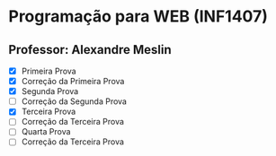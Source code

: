 # Programação para WEB (INF1407)
## Professor: Alexandre Meslin

- [x] Primeira Prova
- [x] Correção da Primeira Prova
- [x] Segunda Prova
- [ ] Correção da Segunda Prova
- [x] Terceira Prova
- [ ] Correção da Terceira Prova
- [ ] Quarta Prova
- [ ] Correção da Terceira Prova
